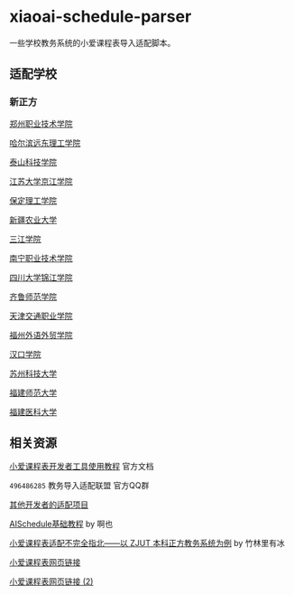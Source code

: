 # xiaoai-schedule-parser

一些学校教务系统的小爱课程表导入适配脚本。

## 适配学校

### 新正方

[郑州职业技术学院](https://github.com/kqakqakqa/xiaoai-schedule-parser/blob/郑州职业技术学院/新正方V9.0_request/provider.js)

[哈尔滨远东理工学院](https://github.com/kqakqakqa/xiaoai-schedule-parser/blob/哈尔滨远东理工学院/新正方V9.0_request/provider.js)

[泰山科技学院](https://github.com/kqakqakqa/xiaoai-schedule-parser/blob/泰山科技学院/新正方V9.0_request/provider.js)

[江苏大学京江学院](https://github.com/kqakqakqa/xiaoai-schedule-parser/blob/江苏大学京江学院/新正方V9.0_request/provider.js)

[保定理工学院](https://github.com/kqakqakqa/xiaoai-schedule-parser/blob/保定理工学院/新正方V9.0_request/provider.js)

[新疆农业大学](https://github.com/kqakqakqa/xiaoai-schedule-parser/blob/新疆农业大学/新正方V9.0_request/provider.js)

[三江学院](https://github.com/kqakqakqa/xiaoai-schedule-parser/blob/三江学院/新正方V9.0_request/provider.js)

[南宁职业技术学院](https://github.com/kqakqakqa/xiaoai-schedule-parser/blob/南宁职业技术学院/新正方V9.0_request/provider.js)

[四川大学锦江学院](https://github.com/kqakqakqa/xiaoai-schedule-parser/blob/四川大学锦江学院/新正方V9.0_request/provider.js)

[齐鲁师范学院](https://github.com/kqakqakqa/xiaoai-schedule-parser/blob/齐鲁师范学院/新正方V9.0_request/provider.js)

[天津交通职业学院](https://github.com/kqakqakqa/xiaoai-schedule-parser/blob/天津交通职业学院/新正方V9.0_request/provider.js)

[福州外语外贸学院](https://github.com/kqakqakqa/xiaoai-schedule-parser/blob/福州外语外贸学院/新正方V9.0_request/provider.js)

[汉口学院](https://github.com/kqakqakqa/xiaoai-schedule-parser/blob/汉口学院/新正方V9.0_request/provider.js)

[苏州科技大学](https://github.com/kqakqakqa/xiaoai-schedule-parser/blob/苏州科技大学/新正方V9.0_request/provider.js)

[福建师范大学](https://github.com/kqakqakqa/xiaoai-schedule-parser/blob/福建师范大学/新正方V9.0_request/provider.js)

[福建医科大学](https://github.com/kqakqakqa/xiaoai-schedule-parser/blob/福建医科大学/新正方V9.0_request/provider.js)

## 相关资源

[小爱课程表开发者工具使用教程](https://open-schedule-prod.ai.xiaomi.com/docs/#/help/) 官方文档

`496486285` 教务导入适配联盟 官方QQ群

[其他开发者的适配项目](https://kqakqakqa.github.io/xiaoai-schedule-parser/other-repos.html)

[AISchedule基础教程](https://aisc.ioll.top/) by 啊也

[小爱课程表适配不完全指北——以 ZJUT 本科正方教务系统为例](https://zhul.in/2024/11/18/mi-ai-class-schedule-adapter-for-zjut/) by 竹林里有冰

[小爱课程表网页链接](https://aischedule.ai.xiaomi.com/)

[小爱课程表网页链接 (2)](https://i.ai.mi.com/h5/precache/ai-schedule/)
